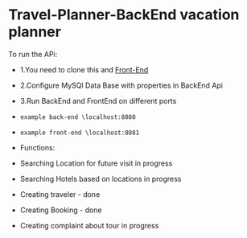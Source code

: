 # Travel-Planner-BackEnd vacation planner
To run the APi:
- 1.You need to clone this and [Front-End](https://github.com/domKul/Travel-Planner-Vaadin-FrontEnd)
- 2.Configure MySQl Data Base with properties in BackEnd Api
- 3.Run BackEnd and FrontEnd on different ports
- ``example back-end \localhost:8080``
- ``example front-end \localhost:8081``


- Functions:
- Searching Location for future visit  in progress
- Searching Hotels based on locations  in progress
- Creating traveler - done
- Creating Booking - done
- Creating complaint about tour in progress
